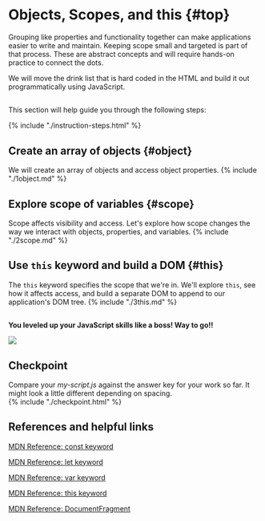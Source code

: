 # Objects, Scopes, and this {#top}
Grouping like properties and functionality together can make applications easier to write and maintain. Keeping scope small and targeted is part of that process. These are abstract concepts and will require hands-on practice to connect the dots.

We will move the drink list that is hard coded in the HTML and build it out programmatically using JavaScript. 

<!-- trick markdown to give me a little space between these two sections of text -->
## 
This section will help guide you through the following steps:

{% include "./instruction-steps.html" %}


## Create an array of objects {#object} <span class="navigate-top"><a href="#top" title="Take me to the top of page"><i class="fa fa-chevron-circle-up" aria-hidden="true"></i></a></span>
We will create an array of objects and access object properties.
{% include "./1object.md" %}

## Explore scope of variables {#scope} <span class="navigate-top"><a href="#top" title="Take me to the top of page"><i class="fa fa-chevron-circle-up" aria-hidden="true"></i></a></span>
Scope affects visibility and access. Let's explore how scope changes the way we interact with objects, properties, and variables.
{% include "./2scope.md" %}

## Use <code>this</code> keyword and build a DOM {#this} <span class="navigate-top"><a href="#top" title="Take me to the top of page"><i class="fa fa-chevron-circle-up" aria-hidden="true"></i></a></span>
The `this` keyword specifies the scope that we're in. We'll explore `this`, see how it affects access, and build a separate DOM to append to our application's DOM tree.
{% include "./3this.md" %}

<!-- trick markdown to give me a little space between these two sections of text -->
## 
**You leveled up your JavaScript skills like a boss! Way to go!!**

![](https://i.giphy.com/media/3o7TKx78XweLhgI52M/giphy.webp)


<!-- trick markdown to give me a little space between these two sections of text -->
## 

## Checkpoint <span class="navigate-top"><a href="#top" title="Take me to the top of page"><i class="fa fa-chevron-circle-up" aria-hidden="true"></i></a></span>
Compare your _my-script.js_ against the answer key for your work so far. It might look a little different depending on spacing.  
{% include "./checkpoint.html" %}


<!-- trick markdown to give me a little space between these two sections of text -->
## 
## References and helpful links <span class="navigate-top"><a href="#top" title="Take me to the top of page"><i class="fa fa-chevron-circle-up" aria-hidden="true"></i></a></span>
[MDN Reference: const keyword](https://developer.mozilla.org/en-US/docs/Web/JavaScript/Reference/Statements/const)

[MDN Reference: let keyword](https://developer.mozilla.org/en-US/docs/Web/JavaScript/Reference/Statements/let)

[MDN Reference: var keyword](https://developer.mozilla.org/en-US/docs/Web/JavaScript/Reference/Statements/var)

[MDN Reference: this keyword](https://developer.mozilla.org/en-US/docs/Web/JavaScript/Reference/Operators/this)

[MDN Reference: DocumentFragment](https://developer.mozilla.org/en-US/docs/Web/API/DocumentFragment)

